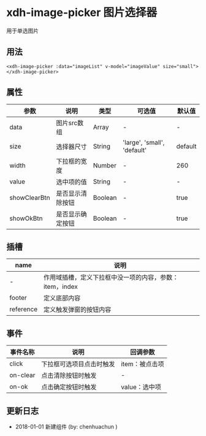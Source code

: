 # xdh-image-picker 图片选择器

用于单选图片

## 用法

```
<xdh-image-picker :data="imageList" v-model="imageValue" size="small"></xdh-image-picker>
```

## 属性
| 参数 | 说明 | 类型 | 可选值 | 默认值 |
|----|----|----|----|----|
| data | 图片src数组| Array | - | - |
| size | 选择器尺寸 | String | 'large', 'small', 'default' | default |
| width | 下拉框的宽度 | Number | - | 260 |
| value | 选中项的值 | String | - | - |
| showClearBtn | 是否显示清除按钮 | Boolean | - | true |
| showOkBtn | 是否显示确定按钮 | Boolean | - | true |

## 插槽

| name | 说明 |
|-----|-----|
| - | 作用域插槽，定义下拉框中没一项的内容，参数：item，index |
| footer | 定义底部内容 |
| reference | 定义触发弹窗的按钮内容 |

## 事件

| 事件名称 | 说明 | 回调参数 |
|-----|-----|----|
| click | 下拉框可选项目点击时触发 | item：被点击项|
| on-clear | 点击清除按钮时触发 | - |
| on-ok | 点击确定按钮时触发 | value：选中项 |

## 更新日志

- 2018-01-01 新建组件 (by: chenhuachun )

